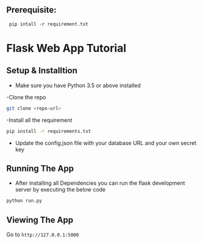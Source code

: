## Prerequisite:

` pip intall -r requirement.txt`


# Flask Web App Tutorial

## Setup & Installtion

- Make sure you have Python 3.5 or above installed

-Clone the repo 
```bash
git clone <repo-url>
```

-Install all the requirement 
```bash
pip install -r requirements.txt
```
- Update the config.json file with your database URL and your own secret key

## Running The App
- After installing all Dependencies you can run the flask development server by executing the below code
```bash
python run.py
```

## Viewing The App

Go to `http://127.0.0.1:5000`